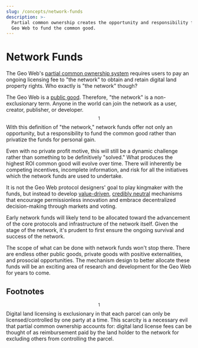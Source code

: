 ```yaml
---
slug: /concepts/network-funds
description: >-
  Partial common ownership creates the opportunity and responsibility for the
  Geo Web to fund the common good.
---
```


# Network Funds

The Geo Web's [partial common ownership system](./partial-common-ownership) requires users to pay an ongoing licensing fee to "the network" to obtain and retain digital land property rights. Who exactly is "the network" though?

The Geo Web is a [public good](https://www.economicshelp.org/micro-economic-essays/marketfailure/public-goods/). Therefore, "the network" is a non-exclusionary term. Anyone in the world can join the network as a user, creator, publisher, or developer.$$^1$$ With this definition of "the network," network funds offer not only an opportunity, but a responsibility to fund the common good rather than privatize the funds for personal gain.

Even with no private profit motive, this will still be a dynamic challenge rather than something to be definitively "solved." What produces the highest ROI common good will evolve over time. There will inherently be competing incentives, incomplete information, and risk for all the initiatives which the network funds are used to undertake.

It is not the Geo Web protocol designers' goal to play kingmaker with the funds, but instead to develop [value-driven](https://github.com/Geo-Web-Project/governance/blob/main/DRAFT_Constitution.md), [credibly neutral](https://nakamoto.com/credible-neutrality/) mechanisms that encourage permissionless innovation and embrace decentralized decision-making through markets and voting.

Early network funds will likely tend to be allocated toward the advancement of the core protocols and infrastructure of the network itself. Given the stage of the network, it's prudent to first ensure the ongoing survival and success of the network.

The scope of what can be done with network funds won't stop there. There are endless other public goods, private goods with positive externalities, and prosocial opportunities. The mechanism design to better allocate these funds will be an exciting area of research and development for the Geo Web for years to come.

## Footnotes

$$^1$$ Digital land licensing is exclusionary in that each parcel can only be licensed/controlled by one party at a time. This scarcity is a necessary evil that partial common ownership accounts for: digital land license fees can be thought of as reimbursement paid by the land holder to the network for excluding others from controlling the parcel.
